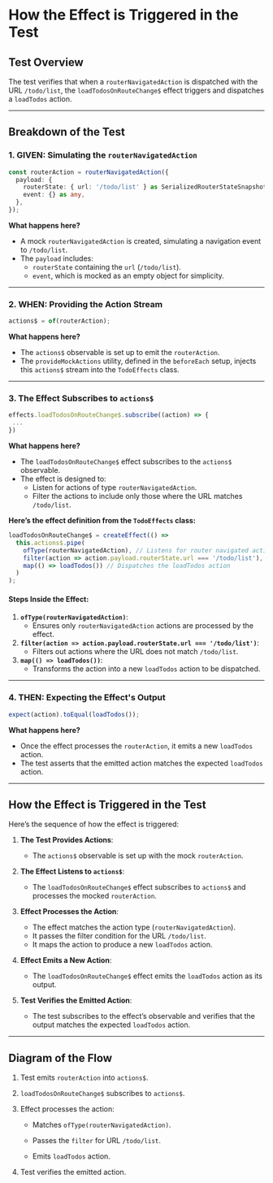 
# How the Effect is Triggered in the Test

## Test Overview

The test verifies that when a `routerNavigatedAction` is dispatched with the URL `/todo/list`, the `loadTodosOnRouteChange$` effect triggers and dispatches a `loadTodos` action.

---

## Breakdown of the Test

### 1. GIVEN: Simulating the `routerNavigatedAction`

```typescript
const routerAction = routerNavigatedAction({
  payload: {
    routerState: { url: '/todo/list' } as SerializedRouterStateSnapshot,
    event: {} as any,
  },
});
```

**What happens here?**

- A mock `routerNavigatedAction` is created, simulating a navigation event to `/todo/list`.
- The `payload` includes:
    - `routerState` containing the `url` (`/todo/list`).
    - `event`, which is mocked as an empty object for simplicity.

---

### 2. WHEN: Providing the Action Stream

```typescript
actions$ = of(routerAction);
```

**What happens here?**

- The `actions$` observable is set up to emit the `routerAction`.
- The `provideMockActions` utility, defined in the `beforeEach` setup, injects this `actions$` stream into the `TodoEffects` class.

---

### 3. The Effect Subscribes to `actions$`

```typescript
effects.loadTodosOnRouteChange$.subscribe((action) => {
 ... 
})
```

**What happens here?**

- The `loadTodosOnRouteChange$` effect subscribes to the `actions$` observable.
- The effect is designed to:
    - Listen for actions of type `routerNavigatedAction`.
    - Filter the actions to include only those where the URL matches `/todo/list`.

**Here’s the effect definition from the `TodoEffects` class:**

```typescript
loadTodosOnRouteChange$ = createEffect(() =>
  this.actions$.pipe(
    ofType(routerNavigatedAction), // Listens for router navigated actions
    filter(action => action.payload.routerState.url === '/todo/list'), // Filters for specific URL
    map(() => loadTodos()) // Dispatches the loadTodos action
  )
);
```

#### Steps Inside the Effect:
1. **`ofType(routerNavigatedAction)`**:
    - Ensures only `routerNavigatedAction` actions are processed by the effect.
2. **`filter(action => action.payload.routerState.url === '/todo/list')`**:
    - Filters out actions where the URL does not match `/todo/list`.
3. **`map(() => loadTodos())`**:
    - Transforms the action into a new `loadTodos` action to be dispatched.

---

### 4. THEN: Expecting the Effect's Output

```typescript
expect(action).toEqual(loadTodos());
```

**What happens here?**

- Once the effect processes the `routerAction`, it emits a new `loadTodos` action.
- The test asserts that the emitted action matches the expected `loadTodos` action.

---

## How the Effect is Triggered in the Test

Here’s the sequence of how the effect is triggered:

1. **The Test Provides Actions**:
    - The `actions$` observable is set up with the mock `routerAction`.

2. **The Effect Listens to `actions$`**:
    - The `loadTodosOnRouteChange$` effect subscribes to `actions$` and processes the mocked `routerAction`.

3. **Effect Processes the Action**:
    - The effect matches the action type (`routerNavigatedAction`).
    - It passes the filter condition for the URL `/todo/list`.
    - It maps the action to produce a new `loadTodos` action.

4. **Effect Emits a New Action**:
    - The `loadTodosOnRouteChange$` effect emits the `loadTodos` action as its output.

5. **Test Verifies the Emitted Action**:
    - The test subscribes to the effect’s observable and verifies that the output matches the expected `loadTodos` action.

---

## Diagram of the Flow

1. Test emits `routerAction` into `actions$`.

2. `loadTodosOnRouteChange$` subscribes to `actions$`.

3. Effect processes the action:

    - Matches `ofType(routerNavigatedAction)`.

    - Passes the `filter` for URL `/todo/list`.

    - Emits `loadTodos` action.

4. Test verifies the emitted action.

